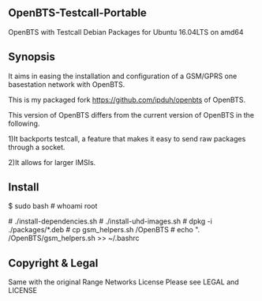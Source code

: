 ## OpenBTS-Testcall-Portable
OpenBTS with Testcall Debian Packages for Ubuntu 16.04LTS on amd64

## Synopsis


It aims in easing the installation and configuration of a GSM/GPRS one basestation network with OpenBTS.

This is my packaged fork https://github.com/ipduh/openbts of OpenBTS.

This version of OpenBTS differs from the current version of OpenBTS in the following.

1)It backports testcall, a feature that makes it easy to send raw packages through a socket.

2)It allows for larger IMSIs.

## Install

$ sudo bash
\# whoami
root

\# ./install-dependencies.sh
\# ./install-uhd-images.sh
\# dpkg -i ./packages/*.deb
\# cp gsm_helpers.sh /OpenBTS
\# echo ". /OpenBTS/gsm_helpers.sh >> ~/.bashrc


## Copyright & Legal

Same with the original Range Networks License
Please see LEGAL and LICENSE

